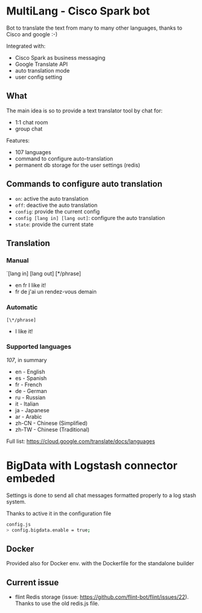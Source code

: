 # MultiLang - Cisco Spark bot
Bot to translate the text from many to many other languages, thanks to Cisco and google :-)

Integrated with:
* Cisco Spark as business messaging
* Google Translate API
* auto translation mode
* user config setting

## What
The main idea is so to provide a text translator tool by chat for:
* 1:1 chat room
* group chat

Features:
* 107 languages
* command to configure auto-translation
* permanent db storage for the user settings (redis)

## Commands to configure auto translation
* `on`: active the auto translation
* `off`: deactive the auto translation
* `config`: provide the current config
* `config [lang in] [lang out]`: configure the auto translation
* `state`: provide the current state

## Translation

### Manual
`[lang in] [lang out] [*/phrase]
* en fr I like it!
* fr de j\'ai un rendez-vous demain

### Automatic
`[\*/phrase]`

* I like it!

### Supported languages
*107*, in summary
* en - English
* es - Spanish
* fr - French
* de - German
* ru - Russian
* it - Italian
* ja - Japanese
* ar - Arabic
* zh-CN - Chinese (Simplified)
* zh-TW - Chinese (Traditional)

Full list: https://cloud.google.com/translate/docs/languages

# BigData with Logstash connector embeded
Settings is done to send all chat messages formatted properly to a log stash system.

Thanks to active it in the configuration file
```bash
config.js
> config.bigdata.enable = true;
```

## Docker
Provided also for Docker env. with the Dockerfile for the standalone builder


## Current issue
* flint Redis storage (issue: https://github.com/flint-bot/flint/issues/22). Thanks to use the old redis.js file.

